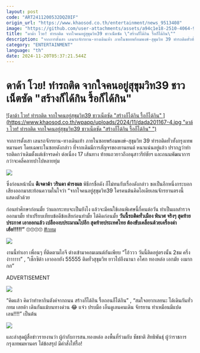 ```yaml
---
layout: post
code: "ART2411200532DQZ0IF"
origin_url: "https://www.khaosod.co.th/entertainment/news_9513408"
image: "https://github.com/user-attachments/assets/a94c1e18-2510-4064-9989-7c299032c71f"
title: "ดาด้า โวย! ทำรถติด จากใจคนอยู่สุขุมวิท39 ชาวเน็ตซัด \"สร้างก็ได้กิน รื้อก็ได้กิน\""
description: "จากการตั้งเสา เลนรถจักรยาน-ทางเดินเท้า ภายในซอยพร้อมพงษ์-สุขุมวิท 39 ทำรถติดทั่วทั้งกรุงเทพหมานคร โดยเฉพาะในซอยดังกล่าว ที่จากเดิมมีการสัญจรของยานยนต์"
category: "ENTERTAINMENT"
language: "th"
date: 2024-11-20T05:37:21.544Z
---
```


# ดาด้า โวย! ทำรถติด จากใจคนอยู่สุขุมวิท39 ชาวเน็ตซัด "สร้างก็ได้กิน รื้อก็ได้กิน"

[![ดาด้า โวย! ทำรถติด จากใจคนอยู่สุขุมวิท39 ชาวเน็ตซัด "สร้างก็ได้กิน รื้อก็ได้กิน" ](https://www.khaosod.co.th/wpapp/uploads/2024/11/dada201167-4.jpg "ดาด้า โวย! ทำรถติด จากใจคนอยู่สุขุมวิท39 ชาวเน็ตซัด "สร้างก็ได้กิน รื้อก็ได้กิน" ")](https://www.khaosod.co.th/wpapp/uploads/2024/11/dada201167-4.jpg)

จากการตั้งเสา เลนรถจักรยาน-ทางเดินเท้า ภายในซอยพร้อมพงษ์-สุขุมวิท 39 ทำรถติดทั่วทั้งกรุงเทพหมานคร โดยเฉพาะในซอยดังกล่าว ที่จากเดิมมีการสัญจรของยานยนต์ หนาแน่นอยู่แล้ว ปรากฏว่าทำรถติดกว่าเดิมตั้งแต่เช้าจรดค่ำ ต่อเนื่อง 17 เส้นทาง ท้ายแถวยาวถึงอนุสาวรีย์ชัยฯ และถนนพัฒนาการ กว่าจะคลี่คลายปาไปหลายทุ่ม

![](https://www.khaosod.co.th/wpapp/uploads/2024/11/dada201167-6.jpg)

ซึ่งก่อนหน้านั้น **ดีเจดาด้า วรินดา ดำรงผล** พิธีกรชื่อดัง ก็ไม่ทนกับเรื่องดังกล่าว ขอเป็นอีกหนึ่งกระบอกเสียงออกมาสะท้อนความในใจว่า “จากใจคนอยู่สุขุมวิท39 ใครคนต้นคิดไอเดียเลนจักรยานตรงนี้ แสดงตัวด้วย

ก่อนทำศึกษาก่อนมั้ย ว่าผลกระทบจะเป็นยังไง แล้วจะมีคนใช้เลนพิเศษนี้กี่คนต่อวัน ทำเป็นผลสำรวจออกมามั้ย ทำเปรียบเทียบข้อดีข้อเสียก่อนทำมั้ย ได้คิดก่อนมั้ย **วันนี้รถติดทั่วเมือง พินาศ จริงๆ สุดท้ายประกาศ เอาออกแล้ว เปลืองงบประมาณไปอีก สุดท้ายประเทศไทย ต้องขับเคลื่อนด้วยเครื่องด่า เฮ้อ!!!!!”** 🙄🙄🙄🙄 [#กทม](https://www.instagram.com/explore/tags/%E0%B8%81%E0%B8%97%E0%B8%A1/)

![](https://www.khaosod.co.th/wpapp/uploads/2024/11/dada201167-7.jpg)

งานนี้ทำเอา เพื่อนๆ ที่ติดตามไอจี ต่างเข้ามาคอมเมนต์กันเพียบ “โอ้ววว วันนี้ติดอยู่ตรงนั้น 2ชม ครึ่ง ง่าาาาาา” , “เช็กซิด้า เอาออกยัง 55555 ติดทั่วสุขุมวิท ยาวไปถึงนานา อโศก ทองหล่อ เอกมัย งงมากกก”

ADVERTISEMENT

![](https://www.khaosod.co.th/wpapp/uploads/2024/11/dada201167-10.jpg)

“คิดแล้ว คิดว่าทำหากินตังค์จากถนน สร้างก็ได้กิน รื้อถอนก็ได้กิน” , “สมใจอยากเลยนะ ได้เดินกันทั่วกทม เลยด้า เดินกันแม้บนทางด่วน 😂 แจ๋ว ปรบมือ เอ็นดูเลนคนเดิน จักรยาน ทำเหมือนมีแปดเลน!!!!” เป็นต้น

![](https://www.khaosod.co.th/wpapp/uploads/2024/11/dada201167-8.jpg)

และล่าสุดผู้สื่อข่าวรายงานว่า ผู้กำกับการสน.ทองหล่อ ลงพื้นที่ร่วมกับ ชัชชาติ สิทธิพันธุ์ ผู้ว่าราชการกรุงเทพมหานคร ได้ข้อสรุป มีคำสั่งให้รื้อ!